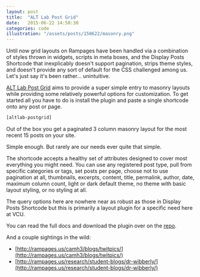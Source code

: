 ```yaml
---
layout: post
title:  "ALT Lab Post Grid"
date:   2015-06-22 14:50:30
categories: code
illustration: "/assets/posts/150622/masonry.png"
---
```


Until now grid layouts on Rampages have been handled via a combination of styles thrown in widgets, scripts in meta boxes, and the Display Posts Shortcode that inexplicably doesn't support pagination, strips theme styles, and doesn't provide any sort of default for the CSS challenged among us. Let's just say it's been rather... unintuitive.

[ALT Lab Post Grid](https://github.com/vcualtlab/postgrid) aims to provide a super simple entry to masonry layouts while providing some relatively powerful options for customization. To get started all you have to do is install the plugin and paste a single shortcode onto any post or page.

```html
[altlab-postgrid]
```


Out of the box you get a paginated 3 column masonry layout for the most recent 15 posts on your site.

Simple enough. But rarely are our needs ever quite that simple.

The shortcode accepts a healthy set of attributes designed to cover most everything you might need. You can use any registered post type, pull from specific categories or tags, set posts per page, choose not to use pagination at all, thumbnails, excerpts, content, title, permalink, author, date, maximum column count, light or dark default theme, no theme with basic layout styling, or no styling at all.

The query options here are nowhere near as robust as those in Display Posts Shortcode but this is primarily a layout plugin for a specific need here at VCU.

You can read the full docs and download the plugin over on the [repo](https://github.com/vcualtlab/postgrid).

And a couple sightings in the wild:

* [http://rampages.us/camh3/blogs/twitpics/](http://rampages.us/camh3/blogs/twitpics/)
* [http://rampages.us/research/student-blogs/dr-wibberly/](http://rampages.us/research/student-blogs/dr-wibberly/)
